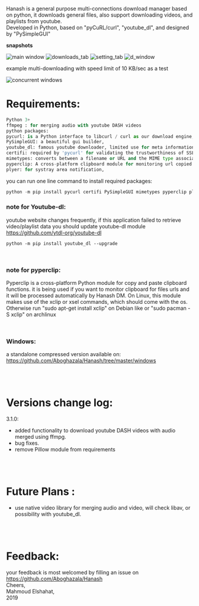 Hanash is a general purpose multi-connections download manager based on python, 
it downloads general files, also support downloading videos, and playlists from youtube. <br>
Developed in Python, based on "pyCuRL/curl", "youtube_dl", and designed by "PySimpleGUI"


**snapshots**

![main window](https://github.com/Aboghazala/Hanash/blob/master/images/main.PNG)
![downloads_tab](https://github.com/Aboghazala/Hanash/blob/master/images/downloads.PNG)
![setting_tab](https://github.com/Aboghazala/Hanash/blob/master/images/setting.PNG)
![d_window](https://github.com/Aboghazala/Hanash/blob/master/images/d_window.PNG)

example multi-downloading with speed limit of 10 KB/sec as a test

![concurrent windows](https://github.com/Aboghazala/Hanash/blob/master/images/concurrent_windows.PNG)


# Requirements:
```python
Python 3+
ffmpeg : for merging audio with youtube DASH videos
python packages: 
pycurl: is a Python interface to libcurl / curl as our download engine,
PySimpleGUI: a beautiful gui builder, 
youtube_dl: famous youtube downloader, limited use for meta information extraction only but videos are downloade using pycurl 
certifi: required by 'pycurl' for validating the trustworthiness of SSL certificates,
mimetypes: converts between a filename or URL and the MIME type associated with the filename extension.,
pyperclip: A cross-platform clipboard module for monitoring url copied to clipboard,
plyer: for systray area notification,
```

you can run one line command to install required packages:
```python
python -m pip install pycurl certifi PySimpleGUI mimetypes pyperclip plyer youtube_dl
```

### note for Youtube-dl: <br>
youtube website changes frequently, if this application failed to retrieve video/playlist data
you should update youtube-dl module https://github.com/ytdl-org/youtube-dl
```
python -m pip install youtube_dl --upgrade
```
<br>

### note for pyperclip: <br>
Pyperclip is a cross-platform Python module for copy and paste clipboard functions. it is being used if you want to monitor clipboard for files urls and it will be processed automatically by Hanash DM.
On Linux, this module makes use of the xclip or xsel commands, which should come with the os. Otherwise run "sudo apt-get install xclip" on Debian like or "sudo pacman -S xclip" on archlinux

<br>

### Windows: <br>
a standalone compressed version available on: https://github.com/Aboghazala/Hanash/tree/master/windows


<br><br>

# Versions change log:
3.1.0:
- added functionality to download youtube DASH videos with audio merged using ffmpg.
- bug fixes.
- remove Pillow module from requirements

<br><br>

# Future Plans :
- use native video library for merging audio and video, will check libav, or possibility with youtube_dl.



<br><br>

# Feedback:
your feedback is most welcomed by filling an issue on https://github.com/Aboghazala/Hanash <br>
Cheers, <br>
Mahmoud Elshahat, <br>
2019


